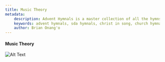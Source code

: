 ```yaml
---
title: Music Theory
metadata:
    description: Advent Hymnals is a master collection of all the hymns sung by adventists as contained in such hymnals as Christ in Song, Church hymnal and Seventh Day adventist hymnal, millenial harp. These are a rich source of church history as well as of music.
    keywords: advent hymnals, sda hymnals, christ in song, church hymnal, millenial harp, sdah, seventh-day adventist hymnal
    author: Brian Onang'o
---
```


#### Music Theory

![Alt Text](sites/{{{cself}}}/circle-of-fifths.png)
